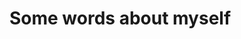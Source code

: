 # Some words about myself

<!---
KarinaKazamanova/KarinaKazamanova is a ✨ special ✨ repository because its `README.md` (this file) appears on your GitHub profile.
You can click the Preview link to take a look at your changes.
--->
